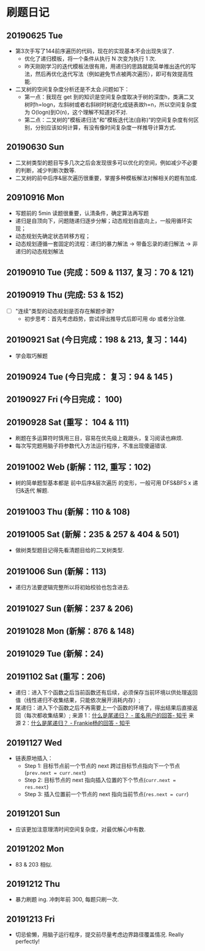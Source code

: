 # 刷题日记

## 20190625 Tue

- 第3次手写了144前序遍历的代码，现在的实现基本不会出现失误了.
    - 优化了递归模板，将一个条件从执行 N 次变为执行 1 次.
    - 昨天刚刚学习的迭代模板法很有用，用递归的思路就能简单推出迭代的写法，然后再优化迭代写法（例如避免节点被两次遍历），即可有效提高性能.
- 二叉树的空间复杂度分析还是不太会.问题如下：
    - 第一点：我现在 get 到的知识是空间复杂度取决于树的深度h，类满二叉树时h=logn，左斜树或者右斜树时树退化成链表故h=n，所以空间复杂度为 O(logn)到O(n)，这个理解不知道对不对.
    - 第二点：二叉树的"模板递归法"和"模板迭代法(自称)“的空间复杂度有何区别，分别应该如何计算，有没有像时间复杂度一样推导计算方式.

## 20190630 Sun

- 二叉树类型的题目写多几次之后会发现很多可以优化的空间，例如减少不必要的判断，减少判断次数等.
- 二叉树的前中后序&层次遍历很重要，掌握多种模板解法对解相关的题有加成.

## 20910916 Mon

- 写题前的 5min 读题很重要，认清条件，确定算法再写题
- 递归是自顶向下，问题随递归逐步分解；动态规划自底向上，一般用循环实现；
- 动态规划先确定状态转移方程；
- 动态规划遵循一套固定的流程：递归的暴力解法 -> 带备忘录的递归解法 -> 非递归的动态规划解法

## 20190910 Tue (完成：509 & 1137, 复习：70 & 121)

## 20190919 Thu (完成: 53 & 152)

- [ ] "连续"类型的动态规划是否存在解题步骤?
    - 初步思考：首先考虑趋势，尝试得出推导式后即可用 dp 或者分治做.

## 20190921 Sat (今日完成：198 & 213, 复习：144)

- 学会取巧解题

## 20190924 Tue (今日完成： 复习：94 & 145 )

## 20190927 Fri (今日完成： 100)

## 20190928 Sat (重写： 104 & 111)

- 刷题在多运算符时慎用三目，容易在优先级上栽跟头，复习阅读也麻烦.
- 每次写完题用脑子将参数代入方法运行程序，不准出现傻逼错误.

## 20191002 Web (新解：112, 重写：102)

- 树的简单题型基本都是 前中后序&层次遍历 的变形，一般可用 DFS&BFS x 递归&迭代 解题.

## 20191003 Thu (新解：110 & 108)

## 20191005 Sat (新解：235 & 257 & 404 & 501)

- 做树类型题目记得先看清题目给的二叉树类型.

## 20191006 Sun (新解：113)

- 递归方法要逻辑完整所以将初始校验也包含进去.

## 20191027 Sun (新解：237 & 206)

## 20191028 Mon (新解：876 & 148)

## 20191029 Tue (新解：24)

## 20191102 Sat (重写：206)

- 递归：进入下个函数之后当前函数还有后续，必须保存当前环境以供处理返回值（线性递归不收集结果，只能依次展开消耗内存）;
- 尾递归：进入下个函数之后不再需要上一个函数的环境了，得出结果后直接返回（每次都收集结果）;
来源 1：[什么是尾递归？ - 匿名用户的回答- 知乎](https://www.zhihu.com/question/20761771/answer/23254340)
来源 2：[什么是尾递归？ - Frankie杨的回答 - 知乎](https://www.zhihu.com/question/20761771/answer/57214778)

## 20191127 Wed

- 链表原地插入：
    - Step 1: 目标节点前一个节点的 next 跨过目标节点指向下一个节点(```prev.next = curr.next```)
    - Step 2: 目标节点的 next 指向插入位置的下个节点(```curr.next = res.next```)
    - Step 3: 插入位置前一个节点的 next 指向当前节点(```res.next = curr```)

## 20191201 Sun

- 应该更加注意理清时间空间复杂度，对最优解心中有数.

## 20191202 Mon

- 83 & 203 相似.

## 20191212 Thu

- 暴力刷题 ing. 冲刺年前 300, 每题只刷一次.

## 20191213 Fri

- 切忌偷懒，用脑子运行程序，提交前尽量考虑边界路径覆盖情况. Really perfectly!
